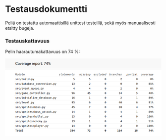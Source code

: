 # Testausdokumentti

Peliä on testattu automaattisillä unittest testeillä, sekä myös manuaalisesti etsitty bugeja.

### Testauskattavuus

Pelin haarautumakattavuus on 74 %:

![](./kuvat/testi_kattavuus.png)

